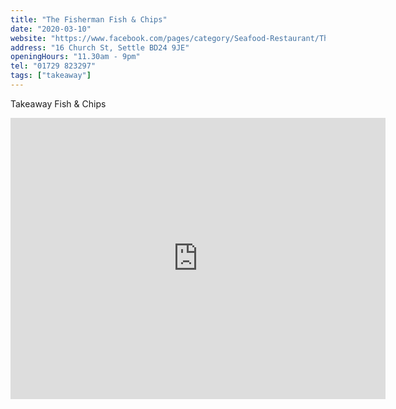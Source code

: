 ```yaml
---
title: "The Fisherman Fish & Chips"
date: "2020-03-10"
website: "https://www.facebook.com/pages/category/Seafood-Restaurant/The-Fisherman-942274632472655"
address: "16 Church St, Settle BD24 9JE"
openingHours: "11.30am - 9pm"
tel: "01729 823297"
tags: ["takeaway"]
---
```


Takeaway Fish & Chips

<iframe src="https://www.google.com/maps/embed?pb=!1m18!1m12!1m3!1d2341.2280219480213!2d-2.2796419843562203!3d54.0696995279836!2m3!1f0!2f0!3f0!3m2!1i1024!2i768!4f13.1!3m3!1m2!1s0x487c77e797f25ed5%3A0x5c61549d22d1e3f1!2sThe%20Fisherman!5e0!3m2!1sen!2suk!4v1586782683701!5m2!1sen!2suk" width="600" height="450" frameborder="0" style="border:0;" allowfullscreen="" aria-hidden="false" tabindex="0"></iframe>
